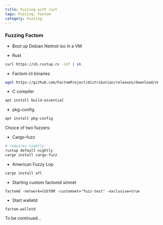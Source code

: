 ```yaml
---
title: Fuzzing with rust
tags: Fuzzing, Factom
category: Fuzzing
---
```




### Fuzzing Factom

* Boot up Debian Netinst iso in a VM

* Rust
```bash
curl https://sh.rustup.rs -sSf | sh
```

* Factom cli binaries
```bash 
wget https://github.com/FactomProject/distribution/releases/download/v6.1.0/factom-amd64.deb
```

* C compiler
```bash
apt install build-essential
```

* pkg-config
```bash
apt install pkg-config
```

Choice of two fuzzers:

* Cargo-fuzz
```bash
# requires nightly
rustup default nightly
cargo install cargo-fuzz
```

* American Fuzzy Lop
```bash
cargo install afl
```


* Starting custom factomd simnet
```
factomd -network=CUSTOM -customnet="fuzz-test" -exclusive=true
```

* Start walletd
```
factom-walletd
```

To be continued...

